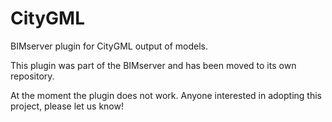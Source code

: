 # CityGML
BIMserver plugin for CityGML output of models.

This plugin was part of the BIMserver and has been moved to its own repository.

At the moment the plugin does not work. Anyone interested in adopting this project, please let us know!
